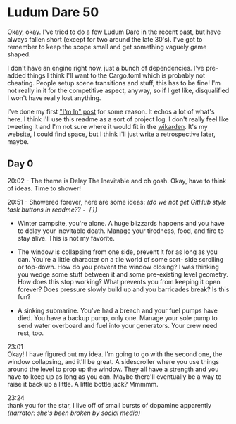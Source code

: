 # Ludum Dare 50
Okay, okay. I've tried to do a few Ludum Dare in the recent past, but have always fallen short (except for two around the late 30's). I've got to remember to keep the scope small and get something vaguely game shaped.

I don't have an engine right now, just a bunch of dependencies. I've pre-added things I think I'll want to the Cargo.toml which is probably not cheating. People setup scene transitions and stuff, this has to be fine! I'm not really in it for the competitive aspect, anyway, so if I get like, disqualified I won't have really lost anything.

I've done my first ["I'm In" post](https://ldjam.com/events/ludum-dare/50/$279969/im-in) for some reason. It echos a lot of what's here. I think I'll use this readme as a sort of project log. I don't really feel like tweeting it and I'm not sure where it would fit in the [wikarden](https://nyble.dev/garden/home.html). It's my website, I could find space, but I think I'll just write a retrospective later, maybe.

## Day 0

20:02 - The theme is Delay The Inevitable and oh gosh. Okay, have to think of ideas. Time to shower!

20:51 - Showered forever, here are some ideas: *(do we not get GitHub style task buttons in readme?? `- []`)*

 - Winter campsite, you're alone. A huge blizzards happens and you have to delay your inevitable death. Manage your tiredness, food, and fire to stay alive. This is not my favorite.

 - The window is collapsing from one side, prevent it for as long as you can. You're a little character on a tile world of some sort- side scrolling or top-down. How do you prevent the window closing? I was thinking you wedge some stuff between it and some pre-existing level geometry. How does this stop working? What prevents you from keeping it open forever? Does pressure slowly build up and you barricades break? Is this fun?

 - A sinking submarine. You've had a breach and your fuel pumps have died. You have a backup pump, only one. Manage your sole pump to send water overboard and fuel into your generators. Your crew need rest, too.

 23:01  
 Okay! I have figured out my idea. I'm going to go with the second one, the window collapsing, and it'll be great. A sidescroller where you use things around the level to prop up the window. They all have a strength and you have to keep up as long as you can. Maybe there'll eventually be a way to raise it back up a little. A little bottle jack? Mmmmm.

 23:24  
 thank you for the star, I live off of small bursts of dopamine apparently *(narrator: she's been broken by social media)*